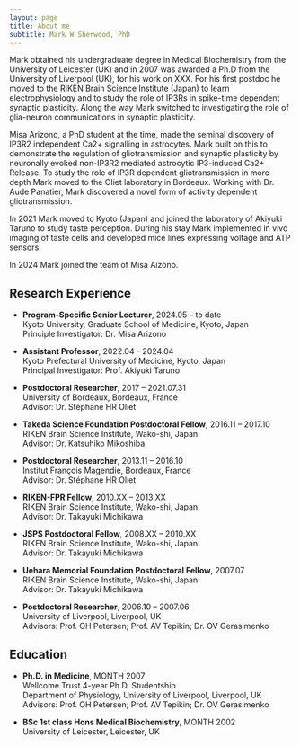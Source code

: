 ```yaml
---
layout: page
title: About me
subtitle: Mark W Sherwood, PhD
---
```

Mark obtained his undergraduate degree in Medical Biochemistry from the University of Leicester (UK) and in 2007 was awarded a Ph.D from the University of Liverpool (UK), for his work on XXX. For his first postdoc he moved to the RIKEN Brain Science Institute (Japan) to learn electrophysiology and to study the role of IP3Rs in spike-time dependent synaptic plasticity. Along the way Mark switched to investigating the role of glia-neuron communications in synaptic plasticity. 

Misa Arizono, a PhD student at the time, made the seminal discovery of IP3R2 independent Ca2+ signalling in astrocytes. Mark built on this to demonstrate the regulation of gliotransmission and synaptic plasticity by neuronally evoked non-IP3R2 mediated astrocytic IP3-induced Ca2+ Release. To study the role of IP3R dependent gliotransmission in more depth Mark moved to the Oliet laboratory in Bordeaux. Working with Dr. Aude Panatier, Mark discovered a novel form of activity dependent gliotransmission.

In 2021 Mark moved to Kyoto (Japan) and joined the laboratory of Akiyuki Taruno to study taste perception. During his stay Mark implemented in vivo imaging of taste cells and developed mice lines expressing voltage and ATP sensors.

In 2024 Mark joined the team of Misa Aizono.

## Research Experience
*    **Program-Specific Senior Lecturer**, 2024.05 – to date\
Kyoto University, Graduate School of Medicine, Kyoto, Japan\
Principle Investigator: Dr. Misa Arizono

*    **Assistant Professor**, 2022.04 - 2024.04\
Kyoto Prefectural University of Medicine, Kyoto, Japan\
Principal Investigator: Prof. Akiyuki Taruno

*    **Postdoctoral Researcher**, 2017 – 2021.07.31\
University of Bordeaux, Bordeaux, France\
Advisor: Dr. Stéphane HR Oliet

*    **Takeda Science Foundation Postdoctoral Fellow**, 2016.11 – 2017.10\
RIKEN Brain Science Institute, Wako-shi, Japan\
Advisor: Dr. Katsuhiko Mikoshiba

*    **Postdoctoral Researcher**, 2013.11 – 2016.10\
Institut François Magendie, Bordeaux, France\
Advisor: Dr. Stéphane HR Oliet

*    **RIKEN-FPR Fellow**, 2010.XX – 2013.XX\
RIKEN Brain Science Institute, Wako-shi, Japan\
Advisor: Dr. Takayuki Michikawa

*    **JSPS Postdoctoral Fellow**, 2008.XX – 2010.XX\
RIKEN Brain Science Institute, Wako-shi, Japan\
Advisor: Dr. Takayuki Michikawa

*    **Uehara Memorial Foundation Postdoctoral Fellow**, 2007.07\
RIKEN Brain Science Institute, Wako-shi, Japan\
Advisor: Dr. Takayuki Michikawa

*    **Postdoctoral Researcher**, 2006.10 – 2007.06\
University of Liverpool, Liverpool, UK\
Advisors: Prof. OH Petersen; Prof. AV Tepikin; Dr. OV Gerasimenko

## Education
*    **Ph.D. in Medicine**, MONTH 2007\
Wellcome Trust 4-year Ph.D. Studentship\
Department of Physiology, University of Liverpool, Liverpool, UK\
Advisors: Prof. OH Petersen; Prof. AV Tepikin; Dr. OV Gerasimenko

*    **BSc 1st class Hons Medical Biochemistry**, MONTH 2002\
University of Leicester, Leicester, UK
